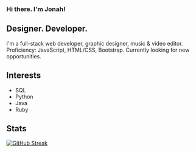 ### Hi there. I'm Jonah!
## Designer. Developer.

I'm a full-stack web developer, graphic designer, music & video editor. 
Proficiency: JavaScript, HTML/CSS, Bootstrap. 
Currently looking for new opportunities.

## Interests
- SQL
- Python
- Java
- Ruby

## Stats
[![GitHub Streak](https://github-readme-streak-stats.herokuapp.com?user=DJ-MrJay&theme=Javascript&hide_border=true&date_format=j%20M%5B%20Y%5D&fire=DD2727&sideNums=DD2727)](https://git.io/streak-stats)
